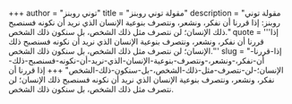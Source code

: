 +++
author = "توني روبنز"
title = "مقولة توني روبنز"
description = "مقولة توني روبنز: إذا قررنا أن نفكر، ونشعر، ونتصرف بنوعية الإنسان الذي نريد أن نكونه فسنصبح ذلك الإنسان؛ لن نتصرف مثل ذلك الشخص، بل سنكون ذلك الشخص."
quote = '''إذا قررنا أن نفكر، ونشعر، ونتصرف بنوعية الإنسان الذي نريد أن نكونه فسنصبح ذلك الإنسان؛ لن نتصرف مثل ذلك الشخص، بل سنكون ذلك الشخص.'''
slug = "إذا-قررنا-أن-نفكر،-ونشعر،-ونتصرف-بنوعية-الإنسان-الذي-نريد-أن-نكونه-فسنصبح-ذلك-الإنسان؛-لن-نتصرف-مثل-ذلك-الشخص،-بل-سنكون-ذلك-الشخص"
+++
إذا قررنا أن نفكر، ونشعر، ونتصرف بنوعية الإنسان الذي نريد أن نكونه فسنصبح ذلك الإنسان؛ لن نتصرف مثل ذلك الشخص، بل سنكون ذلك الشخص.
